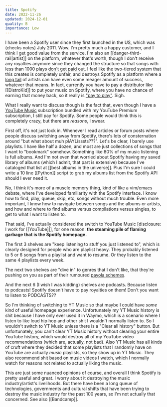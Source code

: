 ```yaml
---
title: Spotify
date: 2022-11-26
updated: 2024-12-01
quality: B
importance: Low
---
```


I have been a Spotify user since they first launched in the US, which was (checks notes) July 2011. Wow. I'm pretty much a happy customer, and I think I get good value from the service. I'm also an [[danger-third-rail|artist]] on the platform, whatever that's worth, though I don't receive any royalties anymore since they changed the structure so that songs with less than 1000 plays [don't get paid out](https://www.nme.com/news/music/spotify-has-now-officially-demonetised-all-songs-with-less-than-1000-streams-3614010). I feel like the two-tiered system that this creates is completely unfair, and destroys Spotify as a platform where a [long tail](https://en.wikipedia.org/wiki/Long_tail) of artists can have even some meager amount of success, whatever that means. In fact, currently you have to pay a distributor like [[DistroKid]] to put your music on Spotify, where you have no chance of earning that money back, so it really is ["pay to play"](https://www.musicindustryhowto.com/dont-pay-to-play-heres-how-to-get-paid-to-play-bigger-shows-instead/). Sigh.

What I really want to discuss though is the fact that, even though I have a [YouTube Music](https://music.youtube.com) subscription bundled with my YouTube Premium subscription, I still pay for Spotify. Some people would think this is completely crazy, but there are *reasons*, I swear.

First off, it's not just lock in. Whenever I read articles or forum posts where people discuss switching away from Spotify, there's lots of consternation around "but what about muh plAYLisssts???". Let's be clear, I barely use playlists. I have like half a dozen, and most are just collections of songs that I want to "bookmark" somehow. Something like 80% of my music listening is full albums. And I'm not even that worried about Spotify having my saved library of albums (which I admit, that part is extensive) because I've cataloged that list at [[best albums in the universe]]. Plus I'm sure I could write a 10 line [[Python]] script to grab my albums list from the Spotify API should I ever need it.

No, I think it's more of a muscle memory thing, kind of like a vim/emacs debate, where I've developed familiarity with the Spotify interface. I know how to find, play, queue, skip, etc, songs without much trouble. Even more important, I know how to navigate between songs and the albums or artists, and how and where to find albums versus compilations versus singles, to get to what I want to listen to.

That said, I've actually considered the switch to YouTube Music [disclosure: I work for [[YouTube]]], for one reason: **the steaming pile of flaming garbage that is the Spotify homepage.**

The first 3 shelves are "keep listening to stuff you just listened to", which is clearly designed for people who are playlist heavy. They probably listened to 5 or 6 songs from a playlist and want to resume. Or they listen to the same 4 playlists every week.

The next two shelves are "dive in" to genres that I don't like, that they're pushing on you as part of their rumoured [payola schemes](https://www.theregreview.org/2024/07/06/preventing-payola-in-the-music-industry/).

And the next 6 (I wish I was kidding) shelves are podcasts. Because listen to podcasts! Spotify doesn't have to pay royalties on them! Don't you want to listen to PODCASTS??

So I'm thinking of switching to YT Music so that maybe I could have *some* kind of useful homepage experience. Unfortunately my YT Music history is shit because I have only ever used it in Waymo, which is a scenario where I listen to like loud hip hop and other shit I wouldn't normally listen to. So I wouldn't switch to YT Music unless there is a "Clear all history" button. But unfortunately, you can't clear YT Music history without clearing your entire YouTube history, which would destroy all of my YouTube video recommendations (which are, actually, not bad). Also YT Music has all kinds of cruft where they decided that some playlists that I randomly have on YouTube are actually *music* playlists, so they show up in YT Music. They also recommend shit based on music videos I watch, which I normally watch for reasons not related to actually liking the music.

This are just some nuanced opinions of course, and overall I think Spotify is pretty useful and great. I worry about it destroying the music industry/artist's livelihoods. But there have been a long queue of technologies, governments and cultural shifts that have been trying to destroy the music industry for the past 100 years, so I'm not actually that concerned. See also [[Bandcamp]].
